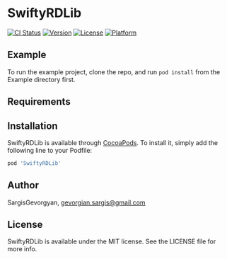 # SwiftyRDLib

[![CI Status](https://img.shields.io/travis/gago470/SwiftyRDLib.svg?style=flat)](https://travis-ci.org/gago470/SwiftyRDLib)
[![Version](https://img.shields.io/cocoapods/v/SwiftyRDLib.svg?style=flat)](https://cocoapods.org/pods/SwiftyRDLib)
[![License](https://img.shields.io/cocoapods/l/SwiftyRDLib.svg?style=flat)](https://cocoapods.org/pods/SwiftyRDLib)
[![Platform](https://img.shields.io/cocoapods/p/SwiftyRDLib.svg?style=flat)](https://cocoapods.org/pods/SwiftyRDLib)

## Example

To run the example project, clone the repo, and run `pod install` from the Example directory first.

## Requirements

## Installation

SwiftyRDLib is available through [CocoaPods](https://cocoapods.org). To install
it, simply add the following line to your Podfile:

```ruby
pod 'SwiftyRDLib'
```

## Author

SargisGevorgyan, gevorgian.sargis@gmail.com

## License

SwiftyRDLib is available under the MIT license. See the LICENSE file for more info.


